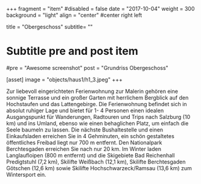 +++
fragment = "item"
#disabled = false
date = "2017-10-04"
weight = 300
background = "light"
align = "center" #center right left

title = "Obergeschoss"
subtitle= ""

# Subtitle pre and post item
#pre = "Awesome screenshot"
post = "Grundriss Obergeschoss"

[asset]
  image = "objects/haus1/h1_3.jpeg"
+++

Zur liebevoll eingerichteten Ferienwohnung zur Malerin gehören eine sonnige Terrasse und ein großer Garten mit herrlichem Bergblick auf den Hochstaufen und das Lattengebirge. 
Die Ferienwohnung befindet sich in absolut ruhiger Lage und bietet für 1- 4 Personen einen idealen Ausgangspunkt für Wanderungen, Radtouren und Trips nach Salzburg (10 km) und ins Umland, ebenso wie einen behaglichen Platz, um einfach die Seele baumeln zu lassen. 
Die nächste Bushaltestelle und einen Einkaufsladen erreichen Sie in 4 Gehminuten, ein schön gestaltetes öffentliches Freibad liegt nur 700 m entfernt. Den Nationalpark Berchtesgaden erreichen Sie nach nur 20 km. 
Im Winter laden Langlaufloipen (800 m entfernt) und die Skigebiete Bad Reichenhall Predigtstuhl (7,2 km), Skilifte Weißbach (12,1 km), Skilifte Berchtesgaden Götschen (12,6 km) sowie Skilifte Hochschwarzeck/Ramsau (13,6 km) zum Wintersport ein.
